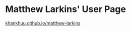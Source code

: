 # Matthew Larkins' User Page

[khankhuu.github.io/matthew-larkins](khankhuu.github.io/matthew-larkins)
